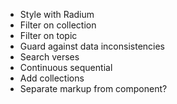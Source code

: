 + Style with Radium
+ Filter on collection
+ Filter on topic
+ Guard against data inconsistencies
+ Search verses
+ Continuous sequential
+ Add collections
+ Separate markup from component?

